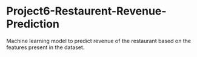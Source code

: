 # Project6-Restaurent-Revenue-Prediction
Machine learning model to predict revenue of the restaurant based on the features present in the dataset.
